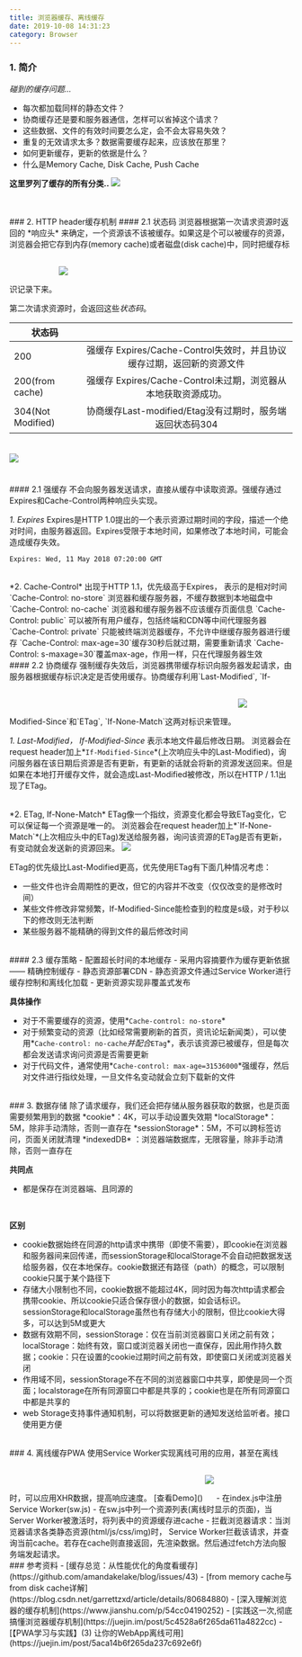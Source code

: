 ```yaml
---
title: 浏览器缓存、离线缓存
date: 2019-10-08 14:31:23
category: Browser
---
```

### 1. 简介
*碰到的缓存问题...*
- 每次都加载同样的静态文件？
- 协商缓存还是要和服务器通信，怎样可以省掉这个请求？
- 这些数据、文件的有效时间要怎么定，会不会太容易失效？
- 重复的无效请求太多？数据需要缓存起来，应该放在那里？
- 如何更新缓存，更新的依据是什么？
- 什么是Memory Cache, Disk Cache, Push Cache

**这里罗列了缓存的所有分类..**
<img src="1.png">

<br/>



<br/>
### 2. HTTP header缓存机制
#### 2.1 状态码
浏览器根据第一次请求资源时返回的 *响应头* 来确定，一个资源该不该被缓存。如果这是个可以被缓存的资源，浏览器会把它存到内存(memory cache)或者磁盘(disk cache)中，同时把缓存标识记录下来。
<img src="6.png" style="max-width: 500px; margin: 30px auto;">

第二次请求资源时，会返回这些*状态码*。


状态码||
---|:--:
200  | 强缓存 Expires/Cache-Control失效时，并且协议缓存过期，返回新的资源文件
200(from cache) | 强缓存 Expires/Cache-Control未过期，浏览器从本地获取资源成功。<br/>
304(Not Modified) | 协商缓存Last-modified/Etag没有过期时，服务端返回状态码304

<img src="5.png" style="max-width: 300px; margin: 20px auto;">


<br/>
<br/>
#### 2.1 强缓存
不会向服务器发送请求，直接从缓存中读取资源。强缓存通过Expires和Cache-Control两种响应头实现。

*1. Expires*
Expires是HTTP 1.0提出的一个表示资源过期时间的字段，描述一个绝对时间，由服务器返回。Expires受限于本地时间，如果修改了本地时间，可能会造成缓存失效。
```
Expires: Wed, 11 May 2018 07:20:00 GMT
```

<br/>
*2. Cache-Control*
出现于HTTP 1.1，优先级高于Expires， 表示的是相对时间
`Cache-Control: no-store` 浏览器和缓存服务器，不缓存数据到本地磁盘中
`Cache-Control: no-cache` 浏览器和缓存服务器不应该缓存页面信息
`Cache-Control: public` 可以被所有用户缓存，包括终端和CDN等中间代理服务器
`Cache-Control: private` 只能被终端浏览器缓存，不允许中继缓存服务器进行缓存
`Cache-Control: max-age=30`缓存30秒后就过期，需要重新请求
`Cache-Control: s-maxage=30`覆盖max-age，作用一样，只在代理服务器生效



<br/>
#### 2.2 协商缓存
强制缓存失效后，浏览器携带缓存标识向服务器发起请求，由服务器根据缓存标识决定是否使用缓存。协商缓存利用`Last-Modified`, `If-Modified-Since`和`ETag`, `If-None-Match`这两对标识来管理。
<img src="7.png" style="max-width:600px;margin: 30px auto">


*1. Last-Modified， If-Modified-Since*
表示本地文件最后修改日期。
浏览器会在request header加上*`If-Modified-Since`*(上次响应头中的Last-Modified)，询问服务器在该日期后资源是否有更新，有更新的话就会将新的资源发送回来。但是如果在本地打开缓存文件，就会造成Last-Modified被修改，所以在HTTP / 1.1出现了ETag。


<br/>
*2. ETag, If-None-Match*
ETag像一个指纹，资源变化都会导致ETag变化，它可以保证每一个资源是唯一的。
浏览器会在request header加上*`If-None-Match`*(上次相应头中的ETag)发送给服务器，询问该资源的ETag是否有更新，有变动就会发送新的资源回来。

<img src="3.png">

ETag的优先级比Last-Modified更高，优先使用ETag有下面几种情况考虑：
- 一些文件也许会周期性的更改，但它的内容并不改变（仅仅改变的是修改时间）
- 某些文件修改非常频繁，If-Modified-Since能检查到的粒度是s级，对于秒以下的修改则无法判断
- 某些服务器不能精确的得到文件的最后修改时间





<br/>
#### 2.3 缓存策略
- 配置超长时间的本地缓存
- 采用内容摘要作为缓存更新依据  —— 精确控制缓存
- 静态资源部署CDN
- 静态资源文件通过Service Worker进行缓存控制和离线化加载
- 更新资源实现非覆盖式发布

**具体操作**
- 对于不需要缓存的资源，使用*`Cache-control: no-store`*
- 对于频繁变动的资源（比如经常需要刷新的首页，资讯论坛新闻类），可以使用*`Cache-control: no-cache`*并配合*`ETag`*，表示该资源已被缓存，但是每次都会发送请求询问资源是否需要更新
- 对于代码文件，通常使用*`Cache-control: max-age=31536000`*强缓存，然后对文件进行指纹处理，一旦文件名变动就会立刻下载新的文件


<br/>
### 3. 数据存储
除了请求缓存，我们还会把存储从服务器获取的数据，也是页面需要频繁用到的数据
*cookie*：4K，可以手动设置失效期
*localStorage*：5M，除非手动清除，否则一直存在
*sessionStorage*：5M，不可以跨标签访问，页面关闭就清理
*indexedDB* ：浏览器端数据库，无限容量，除非手动清除，否则一直存在

**共同点**
- 都是保存在浏览器端、且同源的
<br/>

**区别**
- cookie数据始终在同源的http请求中携带（即使不需要），即cookie在浏览器和服务器间来回传递，而sessionStorage和localStorage不会自动把数据发送给服务器，仅在本地保存。cookie数据还有路径（path）的概念，可以限制cookie只属于某个路径下
- 存储大小限制也不同，cookie数据不能超过4K，同时因为每次http请求都会携带cookie、所以cookie只适合保存很小的数据，如会话标识。sessionStorage和localStorage虽然也有存储大小的限制，但比cookie大得多，可以达到5M或更大
- 数据有效期不同，sessionStorage：仅在当前浏览器窗口关闭之前有效；localStorage：始终有效，窗口或浏览器关闭也一直保存，因此用作持久数据；cookie：只在设置的cookie过期时间之前有效，即使窗口关闭或浏览器关闭
- 作用域不同，sessionStorage不在不同的浏览器窗口中共享，即使是同一个页面；localstorage在所有同源窗口中都是共享的；cookie也是在所有同源窗口中都是共享的
- web Storage支持事件通知机制，可以将数据更新的通知发送给监听者。接口使用更方便


<br/>
### 4. 离线缓存PWA
使用Service Worker实现离线可用的应用，甚至在离线时，可以应用XHR数据，提高响应速度。
[查看Demo]()
<img src="8.png" style="max-width:500px; margin: 30px auto">
- 在index.js中注册Service Worker(sw.js)
- 在sw.js中列一个资源列表(离线时显示的页面)，当Server Worker被激活时，将列表中的资源缓存进cache
- 拦截浏览器请求：当浏览器请求各类静态资源(html/js/css/img)时， Service Worker拦截该请求，并查询当前cache。若存在cache则直接返回，先渲染数据。然后通过fetch方法向服务端发起请求。


<br/>
### 参考资料
- [缓存总览：从性能优化的角度看缓存](https://github.com/amandakelake/blog/issues/43)
- [from memory cache与from disk cache详解](https://blog.csdn.net/garrettzxd/article/details/80684880)
- [深入理解浏览器的缓存机制](https://www.jianshu.com/p/54cc04190252)
- [实践这一次,彻底搞懂浏览器缓存机制](https://juejin.im/post/5c4528a6f265da611a4822cc)
- [【PWA学习与实践】(3) 让你的WebApp离线可用](https://juejin.im/post/5aca14b6f265da237c692e6f)